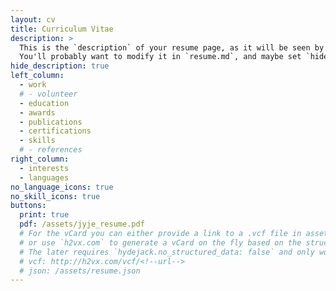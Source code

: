 ```yaml
---
layout: cv
title: Curriculum Vitae
description: >
  This is the `description` of your resume page, as it will be seen by search engines.
  You'll probably want to modify it in `resume.md`, and maybe set `hide_description` to `true` in the front matter.
hide_description: true
left_column:
  - work
  # - volunteer
  - education
  - awards
  - publications
  - certifications
  - skills
  # - references
right_column:
  - interests
  - languages
no_language_icons: true
no_skill_icons: true
buttons:
  print: true
  pdf: /assets/jyje_resume.pdf
  # For the vCard you can either provide a link to a .vcf file in assets (see `pdf` above),
  # or use `h2vx.com` to generate a vCard on the fly based on the structured data of the resume page.
  # The later requires `hydejack.no_structured_data: false` and only works once the site is deployed to a public URL.
  # vcf: http://h2vx.com/vcf/<!--url-->
  # json: /assets/resume.json
---
```

